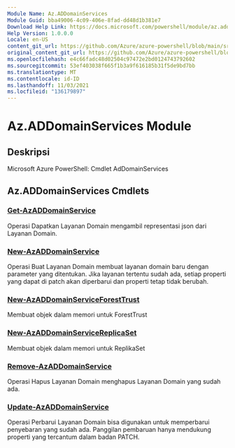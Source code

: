 ```yaml
---
Module Name: Az.ADDomainServices
Module Guid: bba49006-4c09-406e-8fad-dd48d1b381e7
Download Help Link: https://docs.microsoft.com/powershell/module/az.addomainservices
Help Version: 1.0.0.0
Locale: en-US
content_git_url: https://github.com/Azure/azure-powershell/blob/main/src/ADDomainServices/help/Az.ADDomainServices.md
original_content_git_url: https://github.com/Azure/azure-powershell/blob/main/src/ADDomainServices/help/Az.ADDomainServices.md
ms.openlocfilehash: e4c66fadc48d02504c97472e2bd0124743792602
ms.sourcegitcommit: 53ef403038f665f1b3a9f616185b31f5de9bd7bb
ms.translationtype: MT
ms.contentlocale: id-ID
ms.lasthandoff: 11/03/2021
ms.locfileid: "136179897"
---
```

# Az.ADDomainServices Module
## Deskripsi
Microsoft Azure PowerShell: Cmdlet AdDomainServices

## Az.ADDomainServices Cmdlets
### [Get-AzADDomainService](Get-AzADDomainService.md)
Operasi Dapatkan Layanan Domain mengambil representasi json dari Layanan Domain.

### [New-AzADDomainService](New-AzADDomainService.md)
Operasi Buat Layanan Domain membuat layanan domain baru dengan parameter yang ditentukan.
Jika layanan tertentu sudah ada, setiap properti yang dapat di patch akan diperbarui dan properti tetap tidak berubah.

### [New-AzADDomainServiceForestTrust](New-AzADDomainServiceForestTrust.md)
Membuat objek dalam memori untuk ForestTrust

### [New-AzADDomainServiceReplicaSet](New-AzADDomainServiceReplicaSet.md)
Membuat objek dalam memori untuk ReplikaSet

### [Remove-AzADDomainService](Remove-AzADDomainService.md)
Operasi Hapus Layanan Domain menghapus Layanan Domain yang sudah ada.

### [Update-AzADDomainService](Update-AzADDomainService.md)
Operasi Perbarui Layanan Domain bisa digunakan untuk memperbarui penyebaran yang sudah ada.
Panggilan pembaruan hanya mendukung properti yang tercantum dalam badan PATCH.

